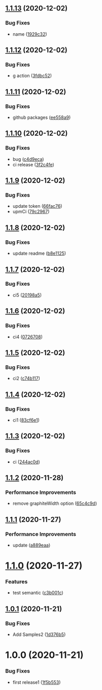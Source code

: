 ## [1.1.13](https://github.com/goma-recorder/UpmTest2/compare/v1.1.12...v1.1.13) (2020-12-02)


### Bug Fixes

* name ([1929c32](https://github.com/goma-recorder/UpmTest2/commit/1929c329a175233b1f8d575fd25d6cbf4d2da0f7))

## [1.1.12](https://github.com/goma-recorder/UpmTest2/compare/v1.1.11...v1.1.12) (2020-12-02)


### Bug Fixes

* g action ([3fdbc52](https://github.com/goma-recorder/UpmTest2/commit/3fdbc52e5ee30cfc8fce2fcfe6c2c78e8a5090cb))

## [1.1.11](https://github.com/goma-recorder/UpmTest2/compare/v1.1.10...v1.1.11) (2020-12-02)


### Bug Fixes

* github packages ([ee558a9](https://github.com/goma-recorder/UpmTest2/commit/ee558a9e20dc2717e9f646fffe4f5ca9b8b7661b))

## [1.1.10](https://github.com/goma-recorder/UpmTest2/compare/v1.1.9...v1.1.10) (2020-12-02)


### Bug Fixes

* bug ([c4d9eca](https://github.com/goma-recorder/UpmTest2/commit/c4d9eca18e5d47e1c11e0c8fc567aa0e9b8a29e3))
* ci release ([3f2c4fe](https://github.com/goma-recorder/UpmTest2/commit/3f2c4fe403d5854755faa55c2cde5b1be76b61fc))

## [1.1.9](https://github.com/goma-recorder/UpmTest2/compare/v1.1.8...v1.1.9) (2020-12-02)


### Bug Fixes

* update token ([66fac76](https://github.com/goma-recorder/UpmTest2/commit/66fac7682340317a2ae2c2ecce6526d2d6439bac))
* upmCi ([79c2967](https://github.com/goma-recorder/UpmTest2/commit/79c2967a4fe46b18f2101dc46d1c17a835045723))

## [1.1.8](https://github.com/goma-recorder/UpmTest2/compare/v1.1.7...v1.1.8) (2020-12-02)


### Bug Fixes

* update readme ([b8e1125](https://github.com/goma-recorder/UpmTest2/commit/b8e112514568ef68773e9797e7015e6f499d5ae9))

## [1.1.7](https://github.com/goma-recorder/UpmTest2/compare/v1.1.6...v1.1.7) (2020-12-02)


### Bug Fixes

* ci5 ([20198a5](https://github.com/goma-recorder/UpmTest2/commit/20198a5a9c1cebe114efed0b842339adeadf1c45))

## [1.1.6](https://github.com/goma-recorder/UpmTest2/compare/v1.1.5...v1.1.6) (2020-12-02)


### Bug Fixes

* ci4 ([0726708](https://github.com/goma-recorder/UpmTest2/commit/0726708dc6656db7685d50b02a5156cfff2ab392))

## [1.1.5](https://github.com/goma-recorder/UpmTest2/compare/v1.1.4...v1.1.5) (2020-12-02)


### Bug Fixes

* ci2 ([c74b117](https://github.com/goma-recorder/UpmTest2/commit/c74b117af3c491509c7960d8b65d89717f784bd4))

## [1.1.4](https://github.com/goma-recorder/UpmTest2/compare/v1.1.3...v1.1.4) (2020-12-02)


### Bug Fixes

* ci1 ([83cf6e1](https://github.com/goma-recorder/UpmTest2/commit/83cf6e17e12d9dc27449ec3917c7be235328d5ca))

## [1.1.3](https://github.com/goma-recorder/UpmTest2/compare/v1.1.2...v1.1.3) (2020-12-02)


### Bug Fixes

* ci ([244ac0d](https://github.com/goma-recorder/UpmTest2/commit/244ac0dc7af3f6025e4da0a1d878d062911120e5))

## [1.1.2](https://github.com/goma-recorder/UpmTest2/compare/v1.1.1...v1.1.2) (2020-11-28)


### Performance Improvements

* remove graphiteWidth option ([65c4c9d](https://github.com/goma-recorder/UpmTest2/commit/65c4c9d057f49825e5faf8a2e015e4b29e8a7277))

## [1.1.1](https://github.com/goma-recorder/UpmTest2/compare/v1.1.0...v1.1.1) (2020-11-27)


### Performance Improvements

* update ([a889eaa](https://github.com/goma-recorder/UpmTest2/commit/a889eaa990bbe1e6512252da5cd7fdee13fba4c6))

# [1.1.0](https://github.com/goma-recorder/UpmTest2/compare/v1.0.1...v1.1.0) (2020-11-27)


### Features

* test semantic ([c3b001c](https://github.com/goma-recorder/UpmTest2/commit/c3b001c1e4f93e50fec3bcd81c1f7506dc365fa6))

## [1.0.1](https://github.com/TabiMorinaga/UpmTest2/compare/v1.0.0...v1.0.1) (2020-11-21)


### Bug Fixes

* Add Samples2 ([1d376b5](https://github.com/TabiMorinaga/UpmTest2/commit/1d376b5107ec93904891af7122f841bce111bfd3))

# 1.0.0 (2020-11-21)


### Bug Fixes

* first release1 ([1f5b553](https://github.com/TabiMorinaga/UpmTest2/commit/1f5b5532336616e564bba23f374fe70eab3b28d7))
